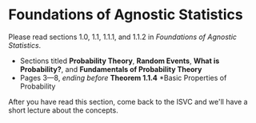 # Foundations of Agnostic Statistics

Please read sections 1.0, 1.1, 1.1.1, and 1.1.2 in *Foundations of Agnostic Statistics*. 

- Sections titled **Probability Theory**, **Random Events**, **What is Probability?**, and **Fundamentals of Probability Theory**
- Pages 3—8, *ending before* **Theorem 1.1.4** *Basic Properties of Probability 

After you have read this section, come back to the ISVC and we'll have a short lecture about the concepts. 
